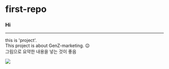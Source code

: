 # first-repo
### Hi 
---

this is 'project'. <br>
This project is about GenZ-marketing. 😉 <br>
그림으로 요약한 내용을 넣는 것이 좋음 

<image src = 'images/cat9.jpg'>
